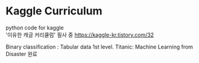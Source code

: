 # Kaggle Curriculum
python code for kaggle \
'이유한 캐글 커리큘럼' 필사 중
https://kaggle-kr.tistory.com/32

Binary classification : Tabular data
1st level. Titanic: Machine Learning from Disaster 완료
